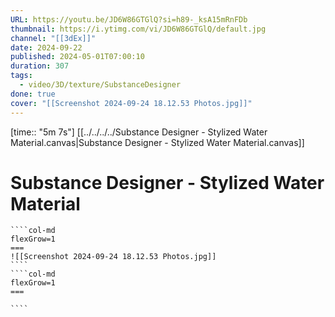 ```yaml
---
URL: https://youtu.be/JD6W86GTGlQ?si=h89-_ksA15mRnFDb
thumbnail: https://i.ytimg.com/vi/JD6W86GTGlQ/default.jpg
channel: "[[3dEx]]"
date: 2024-09-22
published: 2024-05-01T07:00:10
duration: 307
tags:
  - video/3D/texture/SubstanceDesigner
done: true
cover: "[[Screenshot 2024-09-24 18.12.53 Photos.jpg]]"
---
```

[time:: "5m 7s"]
[[../../../../Substance Designer - Stylized Water Material.canvas|Substance Designer - Stylized Water Material.canvas]]
# Substance Designer - Stylized Water Material
`````col
````col-md
flexGrow=1
===
![[Screenshot 2024-09-24 18.12.53 Photos.jpg]]
````
````col-md
flexGrow=1
===

````
`````
